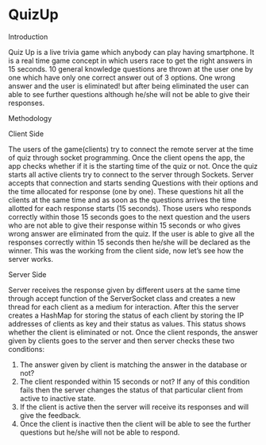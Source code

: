 # QuizUp

Introduction

Quiz Up is a live trivia game which anybody can play having smartphone. It is a real time game concept in which users race to get the right answers in 15 seconds. 10 general knowledge questions are thrown at the user one by one which have only one correct answer out of 3 options. One wrong answer and the user is eliminated! but after being eliminated the user can able to see further questions although he/she will not be able to give their responses.

Methodology

Client Side

The users of the game(clients) try to connect the remote server at the time of quiz through socket programming. Once the client opens the app, the app checks whether if it is the starting time of the quiz or not. Once the quiz starts all active clients try to connect to the server through Sockets. Server accepts that connection and starts sending Questions with their options and the time allocated for response (one by one). These questions hit all the clients at the same time and as soon as the questions arrives the time allotted for each response starts (15 seconds). Those users who responds correctly within those 15 seconds goes to the next question and the users who are not able to give their response within 15 seconds or who gives wrong answer are eliminated from the quiz. If the user is able to give all the responses correctly within 15 seconds then he/she will be declared as the winner. This was the working from the client side, now let’s see how the server works.

Server Side

Server receives the response given by different users at the same time through accept function of the ServerSocket class and creates a new thread for each client as a medium for interaction. After this the server creates a HashMap for storing the status of each client by storing the IP addresses of clients as key and their status as values. This status shows whether the client is eliminated or not. Once the client responds, the answer given by clients goes to the server and then server checks these two conditions: 
1. The answer given by client is matching the answer in the database or not?
2. The client responded within 15 seconds or not?
If any of this condition fails then the server changes the status of that particular client from active to inactive state.
1. If the client is active then the server will receive its responses and will give the feedback.
2. Once the client is inactive then the client will be able to see the further questions but he/she will not be able to respond.
